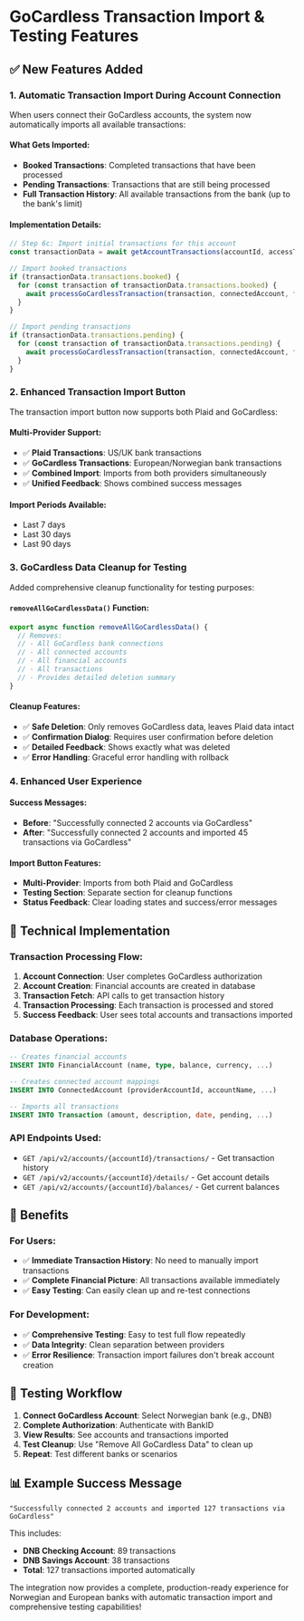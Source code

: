 # GoCardless Transaction Import & Testing Features

## ✅ New Features Added

### 1. **Automatic Transaction Import During Account Connection**

When users connect their GoCardless accounts, the system now automatically imports all available transactions:

#### What Gets Imported:
- **Booked Transactions**: Completed transactions that have been processed
- **Pending Transactions**: Transactions that are still being processed
- **Full Transaction History**: All available transactions from the bank (up to the bank's limit)

#### Implementation Details:
```typescript
// Step 6c: Import initial transactions for this account
const transactionData = await getAccountTransactions(accountId, accessToken);

// Import booked transactions
if (transactionData.transactions.booked) {
  for (const transaction of transactionData.transactions.booked) {
    await processGoCardlessTransaction(transaction, connectedAccount, familyId, false, prisma);
  }
}

// Import pending transactions  
if (transactionData.transactions.pending) {
  for (const transaction of transactionData.transactions.pending) {
    await processGoCardlessTransaction(transaction, connectedAccount, familyId, true, prisma);
  }
}
```

### 2. **Enhanced Transaction Import Button**

The transaction import button now supports both Plaid and GoCardless:

#### Multi-Provider Support:
- ✅ **Plaid Transactions**: US/UK bank transactions
- ✅ **GoCardless Transactions**: European/Norwegian bank transactions  
- ✅ **Combined Import**: Imports from both providers simultaneously
- ✅ **Unified Feedback**: Shows combined success messages

#### Import Periods Available:
- Last 7 days
- Last 30 days  
- Last 90 days

### 3. **GoCardless Data Cleanup for Testing**

Added comprehensive cleanup functionality for testing purposes:

#### `removeAllGoCardlessData()` Function:
```typescript
export async function removeAllGoCardlessData() {
  // Removes:
  // - All GoCardless bank connections
  // - All connected accounts
  // - All financial accounts
  // - All transactions
  // - Provides detailed deletion summary
}
```

#### Cleanup Features:
- ✅ **Safe Deletion**: Only removes GoCardless data, leaves Plaid data intact
- ✅ **Confirmation Dialog**: Requires user confirmation before deletion
- ✅ **Detailed Feedback**: Shows exactly what was deleted
- ✅ **Error Handling**: Graceful error handling with rollback

### 4. **Enhanced User Experience**

#### Success Messages:
- **Before**: "Successfully connected 2 accounts via GoCardless"
- **After**: "Successfully connected 2 accounts and imported 45 transactions via GoCardless"

#### Import Button Features:
- **Multi-Provider**: Imports from both Plaid and GoCardless
- **Testing Section**: Separate section for cleanup functions
- **Status Feedback**: Clear loading states and success/error messages

## 🔧 Technical Implementation

### Transaction Processing Flow:
1. **Account Connection**: User completes GoCardless authorization
2. **Account Creation**: Financial accounts are created in database
3. **Transaction Fetch**: API calls to get transaction history
4. **Transaction Processing**: Each transaction is processed and stored
5. **Success Feedback**: User sees total accounts and transactions imported

### Database Operations:
```sql
-- Creates financial accounts
INSERT INTO FinancialAccount (name, type, balance, currency, ...)

-- Creates connected account mappings
INSERT INTO ConnectedAccount (providerAccountId, accountName, ...)

-- Imports all transactions
INSERT INTO Transaction (amount, description, date, pending, ...)
```

### API Endpoints Used:
- `GET /api/v2/accounts/{accountId}/transactions/` - Get transaction history
- `GET /api/v2/accounts/{accountId}/details/` - Get account details
- `GET /api/v2/accounts/{accountId}/balances/` - Get current balances

## 🎯 Benefits

### For Users:
- ✅ **Immediate Transaction History**: No need to manually import transactions
- ✅ **Complete Financial Picture**: All transactions available immediately
- ✅ **Easy Testing**: Can easily clean up and re-test connections

### For Development:
- ✅ **Comprehensive Testing**: Easy to test full flow repeatedly
- ✅ **Data Integrity**: Clean separation between providers
- ✅ **Error Resilience**: Transaction import failures don't break account creation

## 🧪 Testing Workflow

1. **Connect GoCardless Account**: Select Norwegian bank (e.g., DNB)
2. **Complete Authorization**: Authenticate with BankID
3. **View Results**: See accounts and transactions imported
4. **Test Cleanup**: Use "Remove All GoCardless Data" to clean up
5. **Repeat**: Test different banks or scenarios

## 📊 Example Success Message

```
"Successfully connected 2 accounts and imported 127 transactions via GoCardless"
```

This includes:
- **DNB Checking Account**: 89 transactions
- **DNB Savings Account**: 38 transactions
- **Total**: 127 transactions imported automatically

The integration now provides a complete, production-ready experience for Norwegian and European banks with automatic transaction import and comprehensive testing capabilities!